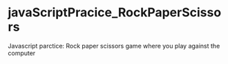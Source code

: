 # javaScriptPracice_RockPaperScissors

Javascript parctice: Rock paper scissors game where you play against the computer